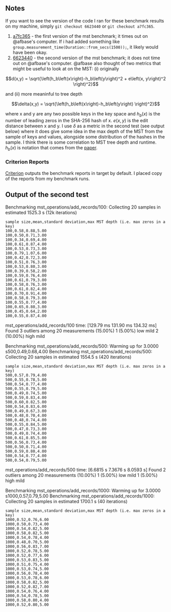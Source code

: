 ## Notes

If you want to see the version of the code I ran for these benchmark results on my machine, simply `git checkout 6623440` or `git checkout a7fc365`.

1. [a7fc365](https://github.com/afbase/rsky/tree/a7fc365) - the first version of the mst benchmark; it times out on @afbase's computer. If i had added something like `group.measurement_time(Duration::from_secs(1500));`, it likely would have been okay.
1. [6623440](https://github.com/afbase/rsky/tree/6623440) - the second version of the mst benchmark; it does not time out on @afbase's computer.  @afbase also thought of two metrics that might be useful to look at on the MST: (i) originally 
```math
d(x,y) = \sqrt{\left(h_b\left(x\right)-h_b\left(y\right)^2 + e\left(x, y\right)^2 \right)^2}
```
and (ii) more meaninful to tree depth 
```math
\delta(x,y) = \sqrt{\left(h_b\left(x\right)-h_b\left(y\right) \right)^2}
```
where x and y are any two possible keys in the key space and $h_b(x)$ is the number of leading zeros in the SHA-256 hash of x.  $e(x,y)$ is the edit distance between x and y.  I use $\delta$ as a metric in the second test (see output below) where it does give some idea in the max depth of the MST from the sample of keys and values, alongside some distribution of the hashes in the sample.  I think there is some correlation to MST tree depth and runtime. $h_b(x)$ is notation that comes from the [paper](https://inria.hal.science/hal-02303490/document).


### Criterion Reports

[Criterion](http://bheisler.github.io/criterion.rs/criterion/) outputs the benchmark reports in target by default.  I placed copy of the reports from my benchmark runs.  

## Output of the second test

Benchmarking mst_operations/add_records/100: Collecting 20 samples in estimated 1525.3 s (12k iterations)
```csv
sample size,mean,standard deviation,max MST depth (i.e. max zeros in a key)
100,0.58,0.88,5.00
100,0.50,0.71,3.00
100,0.34,0.69,4.00
100,0.61,0.87,4.00
100,0.53,0.73,3.00
100,0.79,1.07,6.00
100,0.42,0.72,3.00
100,0.51,0.76,3.00
100,0.53,0.80,3.00
100,0.39,0.58,2.00
100,0.59,0.76,4.00
100,0.61,0.79,3.00
100,0.58,0.76,3.00
100,0.61,0.82,4.00
100,0.70,0.91,4.00
100,0.58,0.79,3.00
100,0.55,0.77,4.00
100,0.65,0.80,3.00
100,0.45,0.64,2.00
100,0.55,0.87,4.00
```
mst_operations/add_records/100
                        time:   [129.79 ms 131.90 ms 134.32 ms]
Found 3 outliers among 20 measurements (15.00%)
  1 (5.00%) low mild
  2 (10.00%) high mild

Benchmarking mst_operations/add_records/500: Warming up for 3.0000 s500,0.49,0.68,4.00
Benchmarking mst_operations/add_records/500: Collecting 20 samples in estimated 1554.5 s (420 iterations)
```csv
sample size,mean,standard deviation,max MST depth (i.e. max zeros in a key)
500,0.57,0.79,4.00
500,0.55,0.78,5.00
500,0.54,0.77,4.00
500,0.55,0.79,5.00
500,0.49,0.74,5.00
500,0.59,0.83,4.00
500,0.60,0.82,5.00
500,0.54,0.83,6.00
500,0.49,0.67,3.00
500,0.48,0.70,4.00
500,0.48,0.74,4.00
500,0.55,0.84,5.00
500,0.47,0.73,3.00
500,0.49,0.74,4.00
500,0.61,0.85,5.00
500,0.56,0.73,4.00
500,0.50,0.71,4.00
500,0.59,0.80,4.00
500,0.54,0.77,4.00
500,0.54,0.79,5.00
```
mst_operations/add_records/500
                        time:   [6.6815 s 7.3676 s 8.0593 s]
Found 2 outliers among 20 measurements (10.00%)
  1 (5.00%) low mild
  1 (5.00%) high mild

Benchmarking mst_operations/add_records/1000: Warming up for 3.0000 s1000,0.57,0.79,5.00
Benchmarking mst_operations/add_records/1000: Collecting 20 samples in estimated 1700.1 s (40 iterations)
```csv
sample size,mean,standard deviation,max MST depth (i.e. max zeros in a key)
1000,0.52,0.76,6.00
1000,0.50,0.73,4.00
1000,0.54,0.82,5.00
1000,0.58,0.82,5.00
1000,0.54,0.78,4.00
1000,0.48,0.70,5.00
1000,0.56,0.83,7.00
1000,0.52,0.78,5.00
1000,0.52,0.77,6.00
1000,0.53,0.83,5.00
1000,0.51,0.75,4.00
1000,0.53,0.74,5.00
1000,0.56,0.78,4.00
1000,0.53,0.78,6.00
1000,0.58,0.82,5.00
1000,0.52,0.82,7.00
1000,0.54,0.76,4.00
1000,0.54,0.78,5.00
1000,0.58,0.80,4.00
1000,0.52,0.80,5.00
```
